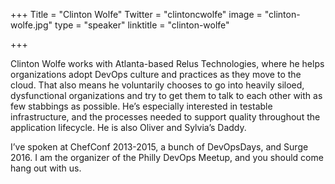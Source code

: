 +++
Title = "Clinton Wolfe"
Twitter = "clintoncwolfe"
image = "clinton-wolfe.jpg"
type = "speaker"
linktitle = "clinton-wolfe"

+++

Clinton Wolfe works with Atlanta-based Relus Technologies, where he helps organizations adopt DevOps culture and practices as they move to the cloud. That also means he voluntarily chooses to go into heavily siloed, dysfunctional organizations and try to get them to talk to each other with as few stabbings as possible. He’s especially interested in testable infrastructure, and the processes needed to support quality throughout the application lifecycle. He is also Oliver and Sylvia’s Daddy.

I’ve spoken at ChefConf 2013-2015, a bunch of DevOpsDays, and Surge 2016. I am the organizer of the Philly DevOps Meetup, and you should come hang out with us.
